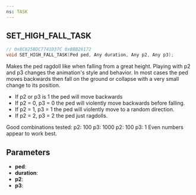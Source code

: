 ```yaml
---
ns: TASK
---
```

## SET_HIGH_FALL_TASK

```c
// 0x8C825BDC7741D37C 0xBBB26172
void SET_HIGH_FALL_TASK(Ped ped, Any duration, Any p2, Any p3);
```

Makes the ped ragdoll like when falling from a great height.
Playing with p2 and p3 changes the animation's style and behavior.
In most cases the ped moves backwards then fall on the ground or collapse with a very small change to its position.

- If p2 or p3 is 1 the ped will move backwards 
- If p2 = 0, p3 = 0 the ped will violently move backwards before falling.
- If p2 = 1, p3 = 1 the ped will violently move to a random direction.
- If p2 = 2, p3 = 2 the ped just ragdolls.

Good combinations tested:
p2: 100 p3: 1000
p2: 100 p3: 1
Even numbers appear to work best.


## Parameters
* **ped**: 
* **duration**: 
* **p2**: 
* **p3**: 

